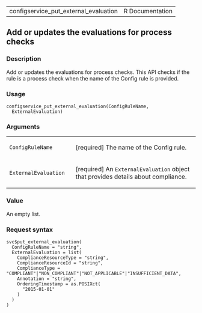 <table style="width: 100%;">
<tbody>
<tr class="odd">
<td>configservice_put_external_evaluation</td>
<td style="text-align: right;">R Documentation</td>
</tr>
</tbody>
</table>

## Add or updates the evaluations for process checks

### Description

Add or updates the evaluations for process checks. This API checks if
the rule is a process check when the name of the Config rule is
provided.

### Usage

    configservice_put_external_evaluation(ConfigRuleName,
      ExternalEvaluation)

### Arguments

<table>
<colgroup>
<col style="width: 35%" />
<col style="width: 65%" />
</colgroup>
<tbody>
<tr class="odd">
<td><code
id="configservice_put_external_evaluation_:_ConfigRuleName">ConfigRuleName</code></td>
<td><p>[required] The name of the Config rule.</p></td>
</tr>
<tr class="even">
<td><code
id="configservice_put_external_evaluation_:_ExternalEvaluation">ExternalEvaluation</code></td>
<td><p>[required] An <code>ExternalEvaluation</code> object that
provides details about compliance.</p></td>
</tr>
</tbody>
</table>

### Value

An empty list.

### Request syntax

    svc$put_external_evaluation(
      ConfigRuleName = "string",
      ExternalEvaluation = list(
        ComplianceResourceType = "string",
        ComplianceResourceId = "string",
        ComplianceType = "COMPLIANT"|"NON_COMPLIANT"|"NOT_APPLICABLE"|"INSUFFICIENT_DATA",
        Annotation = "string",
        OrderingTimestamp = as.POSIXct(
          "2015-01-01"
        )
      )
    )
